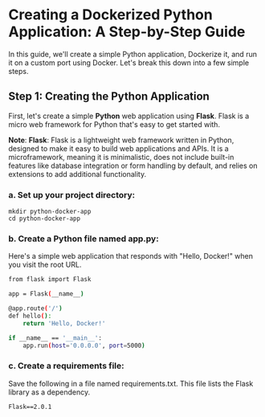 # Creating a Dockerized Python Application: A Step-by-Step Guide

In this guide, we'll create a simple Python application, Dockerize it, and run it on a custom port using Docker. Let's break this down into a few simple steps.

## Step 1: Creating the Python Application 
First, let's create a simple **Python** web application using **Flask**. Flask is a micro web framework for Python that's easy to get started with.

**Note**:
**Flask**: Flask is a lightweight web framework written in Python, designed to make it easy to build web applications and APIs. It is a microframework, meaning it is minimalistic, does not include built-in features like database integration or form handling by default, and relies on extensions to add additional functionality.


### a. Set up your project directory:
```
mkdir python-docker-app 
cd python-docker-app

```

### b. Create a Python file named app.py: 
Here's a simple web application that responds with "Hello, Docker!" when you visit the root URL.

```bash
from flask import Flask

app = Flask(__name__)

@app.route('/')
def hello():
    return 'Hello, Docker!'

if __name__ == '__main__':
    app.run(host='0.0.0.0', port=5000)

```

### c. Create a requirements file: 
Save the following in a file named requirements.txt. This file lists the Flask library as a dependency.

```
Flask==2.0.1

```
